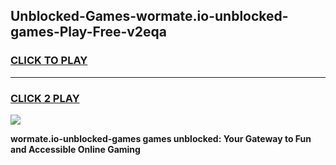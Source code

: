 
## Unblocked-Games-wormate.io-unblocked-games-Play-Free-v2eqa
<h3>
<a href="https://premium76.site?title=wormate.io-unblocked-games&ref=15A">CLICK TO PLAY</a></h3>
<hr>

<h3>
<a href="https://premium76.site?title=wormate.io-unblocked-games&ref=15A">CLICK 2 PLAY</a>
  
</h3>

<a href="https://premium76.site?title=wormate.io-unblocked-games&ref=15A"><img src="https://clearcache.store/games.png"></a>


**wormate.io-unblocked-games games unblocked: Your Gateway to Fun and Accessible Online Gaming**
